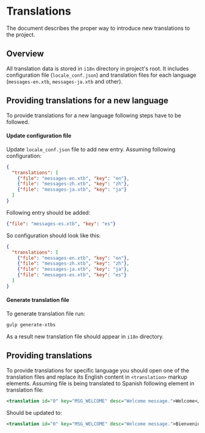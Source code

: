 # Translations

The document describes the proper way to introduce new translations to the project.

## Overview

All translation data is stored in `i18n` directory in project's root. It includes configuration file
(`locale_conf.json`) and translation files for each language (`messages-en.xtb`, `messages-ja.xtb` and other).

## Providing translations for a new language

To provide translations for a new language following steps have to be followed.

#### Update configuration file

Update `locale_conf.json` file to add new entry. Assuming following configuration:

```json
{
  "translations": [
    {"file": "messages-en.xtb", "key": "en"},
    {"file": "messages-zh.xtb", "key": "zh"},
    {"file": "messages-ja.xtb", "key": "ja"}
  ]
}
```

Following entry should be added:


```json
{"file": "messages-es.xtb", "key": "es"}
```

So configuration should look like this:

```json
{
  "translations": [
    {"file": "messages-en.xtb", "key": "en"},
    {"file": "messages-zh.xtb", "key": "zh"},
    {"file": "messages-ja.xtb", "key": "ja"},
    {"file": "messages-es.xtb", "key": "es"}
  ]
}
```

#### Generate translation file

To generate translation file run:

```sh
gulp generate-xtbs
```

As a result new translation file should appear in `i18n` directory.

## Providing translations

To provide translations for specific language you should open one of the translation files and replace its English
content in `<translation>` markup elements. Assuming file is being translated to Spanish following element in
translation file:

```xml
<translation id="0" key="MSG_WELCOME" desc="Welcome message.">Welcome</translation>
```

Should be updated to:

```xml
<translation id="0" key="MSG_WELCOME" desc="Welcome message.">Bienvenido</translation>
```